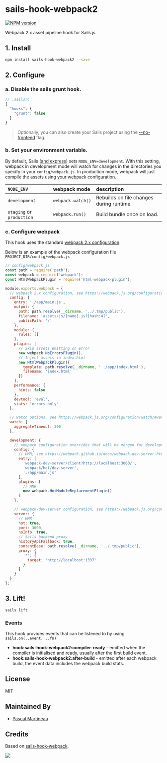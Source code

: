 # sails-hook-webpack2

[![NPM version][npm-image]][npm-url]

Webpack 2.x asset pipeline hook for Sails.js

## 1. Install
```sh
npm install sails-hook-webpack2 --save
```

## 2. Configure

### a. Disable the sails grunt hook.

```js
// .sailsrc
{
  "hooks": {
    "grunt": false
  }
}
```

> Optionally, you can also create your Sails project using the [--no-frontend](http://sailsjs.com/documentation/reference/command-line-interface/sails-new) flag.

### b. Set your environment variable.

By default, Sails ([and express](http://stackoverflow.com/a/16979503/291180)) sets `NODE_ENV=development`.
With this setting, webpack in development mode will watch for changes in the directories you specify in your `config/webpack.js`. In production mode, webpack will just compile the assets using your webpack configuration.

| `NODE_ENV` | webpack mode | description |
|:---|:---|:---|
| `development` | `webpack.watch()` | Rebuilds on file changes during runtime |
| `staging` or `production` | `webpack.run()` | Build bundle once on load. |

### c. Configure webpack

This hook uses the standard [webpack 2.x configuration](https://webpack.js.org/configuration/).

Below is an example of the webpack configuration file `PROJECT_DIR/config/webpack.js`

```js
// config/webpack.js
const path = require('path');
const webpack = require('webpack');
const HtmlWebpackPlugin = require('html-webpack-plugin');

module.exports.webpack = {
  // webpack 2.x configuration, see https://webpack.js.org/configuration/
  config: {
    entry: './app/main.js',
    output: {
      path: path.resolve(__dirname, '../.tmp/public'),
      filename: 'assets/js/[name].js?[hash:4]',
      publicPath: '/'
    },
    module: {
      rules: []
    },
    plugins: [
      // Skip assets emitting on error
      new webpack.NoErrorsPlugin(),
      // Inject assets in index.html
      new HtmlWebpackPlugin({
        template: path.resolve(__dirname, '../app/index.html'),
        filename: 'index.html'
      })
    ],
    performance: {
      hints: false
    },
    devtool: 'eval',
    stats: 'errors-only'
  },

  // watch options, see https://webpack.js.org/configuration/watch/#watchoptions
  watch: {
    aggregateTimeout: 300
  },

  development: {
    // webpack configuration overrides that will be merged for development mode
    config: {
      // HMR, see https://webpack.github.io/docs/webpack-dev-server.html#hot-module-replacement-with-node-js-api
      entry: [
        'webpack-dev-server/client?http://localhost:3000/',
        'webpack/hot/dev-server',
        './app/main.js'
      ],
      plugins: [
        // HMR
        new webpack.HotModuleReplacementPlugin()
      ]
    },

    // webpack-dev-server configuration, see https://webpack.js.org/configuration/dev-server/
    server: {
      // HMR
      hot: true,
      port: 3000,
      noInfo: true,
      // Sails backend proxy
      historyApiFallback: true,
      contentBase: path.resolve(__dirname, '../.tmp/public'),
      proxy: {
        '*': {
          target: 'http://localhost:1337'
        }
      }
    }
  }
};
```

## 3. Lift!

```sh
sails lift
```

### Events

This hook provides events that can be listened to by using `sails.on(..event, ..fn)`

- **hook:sails-hook-webpack2:compiler-ready**  - emitted when the compiler is initialised and ready, usually after the first build event.
- **hook:sails-hook-webpack2:after-build** - emitted after each webpack build, the event data includes the webpack build stats.

## License
MIT

## Maintained By
- [Pascal Martineau](https://github.com/lewebsimple)

## Credits
Based on [sails-hook-webpack](https://www.npmjs.com/package/sails-hook-webpack).

<img src='http://i.imgur.com/NsAdNdJ.png'>

[npm-image]: https://img.shields.io/npm/v/sails-hook-webpack2.svg?style=flat-square
[npm-url]: https://npmjs.org/package/sails-hook-webpack2
